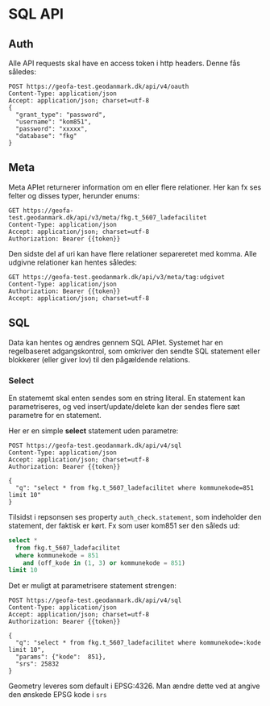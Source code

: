 # SQL API

## Auth
Alle API requests skal have en access token i http headers. Denne fås således:

```http
POST https://geofa-test.geodanmark.dk/api/v4/oauth
Content-Type: application/json
Accept: application/json; charset=utf-8
{
  "grant_type": "password",
  "username": "kom851",
  "password": "xxxxx",
  "database": "fkg"
}
```

## Meta
Meta APIet returnerer information om en eller flere relationer. Her kan fx ses felter og disses typer, herunder enums:

```http
GET https://geofa-test.geodanmark.dk/api/v3/meta/fkg.t_5607_ladefacilitet
Content-Type: application/json
Accept: application/json; charset=utf-8
Authorization: Bearer {{token}}

```
Den sidste del af uri kan have flere relationer separeretet med komma. Alle udgivne relationer kan hentes således:

```http
GET https://geofa-test.geodanmark.dk/api/v3/meta/tag:udgivet
Content-Type: application/json
Authorization: Bearer {{token}}
Accept: application/json; charset=utf-8
```

## SQL
Data kan hentes og ændres gennem SQL APIet. Systemet har en regelbaseret adgangskontrol, som omkriver den sendte SQL statement eller blokkerer (eller giver lov) til den pågældende relations.

### Select
En statememt skal enten sendes som en string literal. En statement kan parametriseres, og ved insert/update/delete kan der sendes flere sæt parametre for en statement.

Her er en simple **select** statement uden parametre:  

```http
POST https://geofa-test.geodanmark.dk/api/v4/sql
Content-Type: application/json
Accept: application/json; charset=utf-8
Authorization: Bearer {{token}}

{
  "q": "select * from fkg.t_5607_ladefacilitet where kommunekode=851 limit 10"
}
```

Tilsidst i repsonsen ses property `auth_check.statement`, som indeholder den statement, der faktisk er kørt. Fx som user kom851 ser den såleds ud:

```sql
select *
  from fkg.t_5607_ladefacilitet
  where kommunekode = 851
    and (off_kode in (1, 3) or kommunekode = 851)
limit 10
```

Det er muligt at parametrisere statement strengen:

```http
POST https://geofa-test.geodanmark.dk/api/v4/sql
Content-Type: application/json
Accept: application/json; charset=utf-8
Authorization: Bearer {{token}}

{
  "q": "select * from fkg.t_5607_ladefacilitet where kommunekode=:kode limit 10",
  "params": {"kode":  851},
  "srs": 25832
}
```
Geometry leveres som default i EPSG:4326. Man ændre dette ved at angive den ønskede EPSG kode i `srs`


